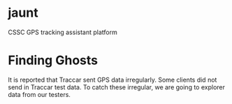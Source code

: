 # jaunt
CSSC GPS tracking assistant platform

# Finding Ghosts
It is reported that Traccar sent GPS data irregularly. Some clients did not send  in Traccar test data.
To catch these irregular, we are going to explorer data from our testers.
